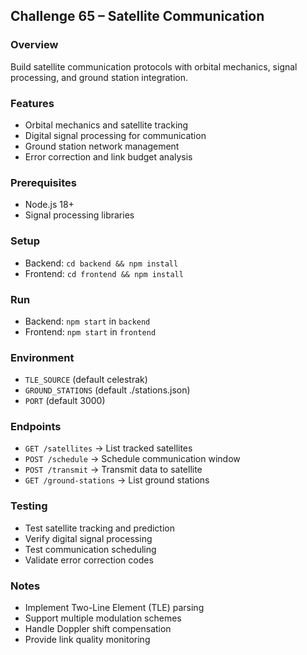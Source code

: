 ## Challenge 65 – Satellite Communication

### Overview
Build satellite communication protocols with orbital mechanics, signal processing, and ground station integration.

### Features
- Orbital mechanics and satellite tracking
- Digital signal processing for communication
- Ground station network management
- Error correction and link budget analysis

### Prerequisites
- Node.js 18+
- Signal processing libraries

### Setup
- Backend: `cd backend && npm install`
- Frontend: `cd frontend && npm install`

### Run
- Backend: `npm start` in `backend`
- Frontend: `npm start` in `frontend`

### Environment
- `TLE_SOURCE` (default celestrak)
- `GROUND_STATIONS` (default ./stations.json)
- `PORT` (default 3000)

### Endpoints
- `GET /satellites` → List tracked satellites
- `POST /schedule` → Schedule communication window
- `POST /transmit` → Transmit data to satellite
- `GET /ground-stations` → List ground stations

### Testing
- Test satellite tracking and prediction
- Verify digital signal processing
- Test communication scheduling
- Validate error correction codes

### Notes
- Implement Two-Line Element (TLE) parsing
- Support multiple modulation schemes
- Handle Doppler shift compensation
- Provide link quality monitoring